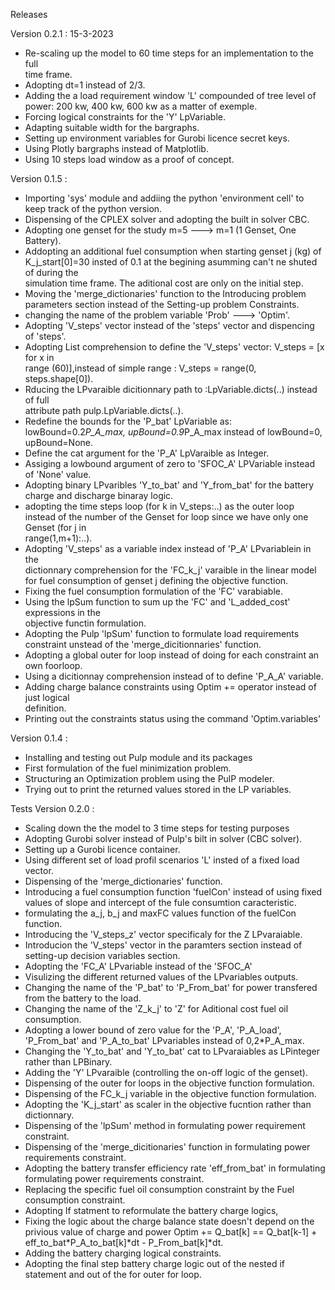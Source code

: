 Releases
  
  Version 0.2.1 : 15-3-2023
   

   * Re-scaling up the model to 60 time steps for an implementation to the full  
     time frame. 
   * Adopting dt=1 instead of 2/3.
   * Adding the a load requirement window 'L' compounded of tree level of power: 200 kw, 
     400 kw, 600 kw as a matter of exemple.
   * Forcing logical constraints for the 'Y' LpVariable. 
   * Adapting suitable width for the bargraphs.
   * Setting up environment variables for Gurobi licence secret keys.
   * Using Plotly bargraphs instead of Matplotlib.
   * Using 10 steps load window as a proof of concept. 
   
  Version 0.1.5 :
 

   * Importing 'sys' module and addiing the python 'environment cell' to keep track of the 
     python version. 
   * Dispensing of the CPLEX solver and adopting the built in solver CBC. 
   * Adopting one genset for the study m=5 ---> m=1 (1 Genset, One Battery). 
   * Addopting an additional fuel consumption when starting genset j (kg) of 
     K_j_start[0]=30 insted of 0.1 at the begining asumming can't ne shuted of during the  
     simulation time frame. The aditional cost are only on the initial step.
   * Moving the 'merge_dictionaries' function to the Introducing problem parameters section 
     instead of the Setting-up problem Constraints.
   * changing the name of the problem variable 'Prob' ---> 'Optim'. 
   * Adopting 'V_steps' vector instead of the 'steps' vector and dispencing of 'steps'.
   * Adopting List comprehension to define the 'V_steps' vector: V_steps = [x for x in  
     range (60)],instead of simple range : V_steps =  range(0, steps.shape[0]).
   * Rducing the LPvaraible dicitionnary path to :LpVariable.dicts(..) instead of full  
     attribute path pulp.LpVariable.dicts(..). 
   * Redefine the bounds for the 'P_bat' LpVariable as: lowBound=0.2*P_A_max, 
     upBound=0.9*P_A_max instead of lowBound=0, upBound=None.
   * Define the cat argument for the 'P_A' LpVaraible as Integer. 
   * Assiging a lowbound argument of zero to 'SFOC_A' LPVariable instead of 'None' value. 
   * Adopting binary LPvaribles 'Y_to_bat' and 'Y_from_bat' for the battery charge and discharge 
     binaray logic.
   * adopting the time steps loop (for k in V_steps:..) as the outer loop instead of the 
     number of the Genset for loop since we have only one Genset (for j in              
     range(1,m+1):..). 
   * Adopting 'V_steps' as a variable index instead of 'P_A' LPvariablein in the  
     dictionnary comprehension for the 'FC_k_j' varaible in the linear model for fuel 
     consumption of genset j defining the objective function.
   * Fixing the fuel consumption formulation of the 'FC' varabiable.
   * Using the lpSum function to sum up the 'FC' and 'L_added_cost' expressions in the   
     objective functin formulation. 
   * Adopting the Pulp 'lpSum' function to formulate load requirements constraint unstead 
     of the 'merge_dicitionnaries' function. 
   * Adopting a global outer for loop instead of doing for each constraint an own foorloop. 
   * Using a dicitionnay comprehension instead of to define 'P_A_A' variable.
   * Adding charge balance constraints using Optim += operator instead of just logical   
     definition.
   * Printing out the constraints status using the command 'Optim.variables'
      
  Version 0.1.4 : 


   * Installing and testing out Pulp module and its packages
   * First formulation of the fuel minimization problem.
   * Structuring an Optimization problem using the PulP modeler. 
   * Trying out to print the returned values stored in the LP variables. 
   

Tests
  Version 0.2.0 :
   
   * Scaling down the the model to 3 time steps for testing purposes
   * Adopting Gurobi solver instead of Pulp's bilt in solver (CBC solver). 
   * Setting up a Gurobi licence container. 
   * Using different set of load profil scenarios 'L' insted of a fixed load vector. 
   * Dispensing of the 'merge_dictionaries' function. 
   * Introducing a fuel consumption function 'fuelCon' instead of using fixed values of 
     slope and intercept of the fule consumtion caracteristic.
   * formulating the a_j, b_j and maxFC values function of the fuelCon function.
   * Introducing the 'V_steps_z' vector specificaly for the Z LPvaraiable.
   * Introducion the 'V_steps' vector in the paramters section instead of setting-up 
     decision variables section.
   * Adopting the 'FC_A' LPvariable instead of the 'SFOC_A'
   * Visulizing the different returned values of the LPvariables outputs. 
   * Changing the name of the 'P_bat' to 'P_From_bat' for power transfered from the battery 
     to the load.
   * Changing the name of the 'Z_k_j' to 'Z' for Aditional cost fuel oil consumption. 
   * Adopting a lower bound of zero value for the 'P_A', 'P_A_load', 'P_From_bat' and 
     'P_A_to_bat' LPvariables instead of 0,2*P_A_max. 
   * Changing the 'Y_to_bat' and 'Y_to_bat' cat to LPvaraiables as LPinteger rather than 
     LPBinary. 
   * Adding the 'Y' LPvaraible (controlling the on-off logic of the genset).  
   * Dispensing of the outer for loops in the objective function formulation.
   * Dispensing of the FC_k_j variable in the objective function formulation. 
   * Adopting the 'K_j_start' as scaler in the objective fucntion rather than dictionnary. 
   * Dispensing of the 'lpSum' method in formulating power requirement constraint.
   * Dispensing of the 'merge_dicitionaries' function in formulating power requirements 
     constraint. 
   * Adopting the battery transfer efficiency rate 'eff_from_bat' in formulating   
     formulating 
     power requirements constraint.
   * Replacing the specific fuel oil consumption constraint by the Fuel consumption 
     constraint. 
   * Adopting If statment to reformulate the battery charge logics, 
   * Fixing the logic about the charge balance state doesn't depend on the privious 
     value of charge and power Optim += Q_bat[k] == Q_bat[k-1] + 
     eff_to_bat*P_A_to_bat[k]*dt - P_From_bat[k]*dt. 
   * Adding the battery charging logical constraints. 
   * Adopting the final step battery charge logic out of the nested if statement and out of 
     the for outer for loop. 
